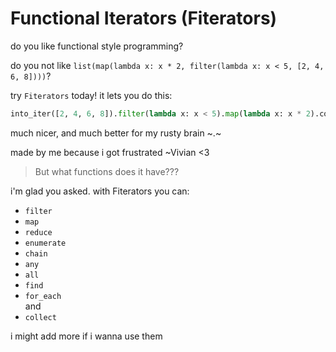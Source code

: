 # Functional Iterators (Fiterators)

do you like functional style programming?

do you not like `list(map(lambda x: x * 2, filter(lambda x: x < 5, [2, 4, 6, 8])))`?

try `Fiterators` today! it lets you do this:

```py
into_iter([2, 4, 6, 8]).filter(lambda x: x < 5).map(lambda x: x * 2).collect()
```

much nicer, and much better for my rusty brain \~.\~

made by me because i got frustrated ~Vivian <3

> But what functions does it have???

i'm glad you asked. with Fiterators you can:
- `filter`
- `map`
- `reduce`
- `enumerate`
- `chain`
- `any`
- `all`
- `find`
- `for_each`  
and  
- `collect`

i might add more if i wanna use them
